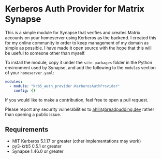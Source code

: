 # Kerberos Auth Provider for Matrix Synapse

This is a simple module for Synapse that verifies and creates Matrix accounts on your homeserver using Kerberos as the backend. I created this for my online community in order to keep management of my domain as simple as possible. I have made it open source with the hope that this will be useful to someone other than myself.

To install the module, copy it under the `site-packages` folder in the Python environment used by Synapse, and add the following to the `modules` section of your `homeserver.yaml`:
```YAML
modules:
  - module: "krb5_auth_provider.KerberosAuthProvider"
    config: {}
```

If you would like to make a contribution, feel free to open a pull request.

Please report any security vulnerabilities to ahill@breadpudding.dev rather than opening a public issue.

## Requirements

- MIT Kerberos 5.1.17 or greater (other implementations may work)
- py3-krb5 0.5.1 or greater
- Synapse 1.46.0 or greater